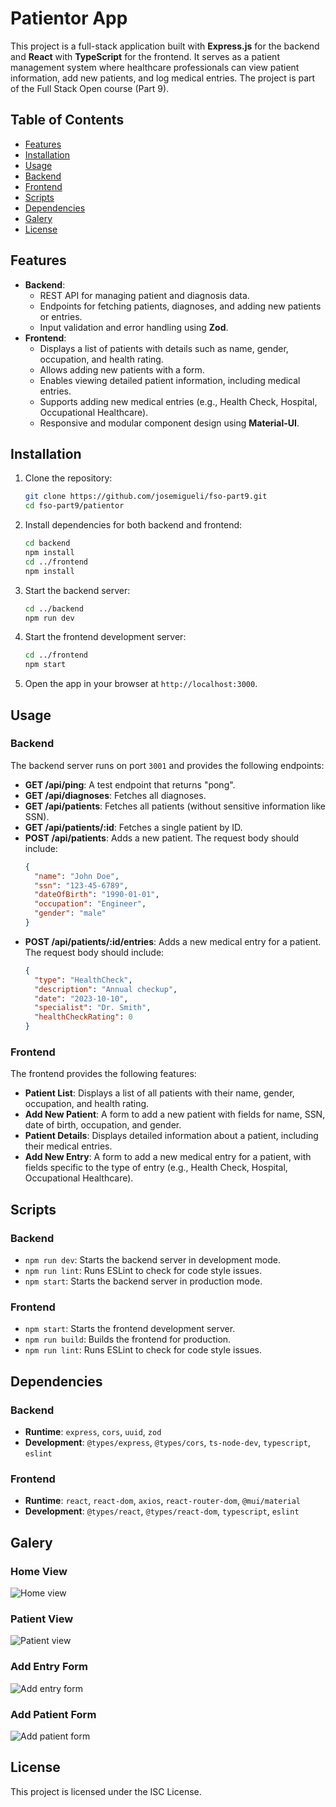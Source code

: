 # Patientor App

This project is a full-stack application built with **Express.js** for the backend and **React** with **TypeScript** for the frontend. It serves as a patient management system where healthcare professionals can view patient information, add new patients, and log medical entries. The project is part of the Full Stack Open course (Part 9).

## Table of Contents

- [Features](#features)
- [Installation](#installation)
- [Usage](#usage)
- [Backend](#backend)
- [Frontend](#frontend)
- [Scripts](#scripts)
- [Dependencies](#dependencies)
- [Galery](#galery)
- [License](#license)

## Features

- **Backend**:
  - REST API for managing patient and diagnosis data.
  - Endpoints for fetching patients, diagnoses, and adding new patients or entries.
  - Input validation and error handling using **Zod**.
- **Frontend**:
  - Displays a list of patients with details such as name, gender, occupation, and health rating.
  - Allows adding new patients with a form.
  - Enables viewing detailed patient information, including medical entries.
  - Supports adding new medical entries (e.g., Health Check, Hospital, Occupational Healthcare).
  - Responsive and modular component design using **Material-UI**.

## Installation

1. Clone the repository:

   ```bash
   git clone https://github.com/josemigueli/fso-part9.git
   cd fso-part9/patientor
   ```

2. Install dependencies for both backend and frontend:

   ```bash
   cd backend
   npm install
   cd ../frontend
   npm install
   ```

3. Start the backend server:

   ```bash
   cd ../backend
   npm run dev
   ```

4. Start the frontend development server:

   ```bash
   cd ../frontend
   npm start
   ```

5. Open the app in your browser at `http://localhost:3000`.

## Usage

### Backend

The backend server runs on port `3001` and provides the following endpoints:

- **GET /api/ping**: A test endpoint that returns "pong".
- **GET /api/diagnoses**: Fetches all diagnoses.
- **GET /api/patients**: Fetches all patients (without sensitive information like SSN).
- **GET /api/patients/:id**: Fetches a single patient by ID.
- **POST /api/patients**: Adds a new patient. The request body should include:
  ```json
  {
    "name": "John Doe",
    "ssn": "123-45-6789",
    "dateOfBirth": "1990-01-01",
    "occupation": "Engineer",
    "gender": "male"
  }
  ```
- **POST /api/patients/:id/entries**: Adds a new medical entry for a patient. The request body should include:
  ```json
  {
    "type": "HealthCheck",
    "description": "Annual checkup",
    "date": "2023-10-10",
    "specialist": "Dr. Smith",
    "healthCheckRating": 0
  }
  ```

### Frontend

The frontend provides the following features:

- **Patient List**: Displays a list of all patients with their name, gender, occupation, and health rating.
- **Add New Patient**: A form to add a new patient with fields for name, SSN, date of birth, occupation, and gender.
- **Patient Details**: Displays detailed information about a patient, including their medical entries.
- **Add New Entry**: A form to add a new medical entry for a patient, with fields specific to the type of entry (e.g., Health Check, Hospital, Occupational Healthcare).

## Scripts

### Backend

- `npm run dev`: Starts the backend server in development mode.
- `npm run lint`: Runs ESLint to check for code style issues.
- `npm start`: Starts the backend server in production mode.

### Frontend

- `npm start`: Starts the frontend development server.
- `npm run build`: Builds the frontend for production.
- `npm run lint`: Runs ESLint to check for code style issues.

## Dependencies

### Backend

- **Runtime**: `express`, `cors`, `uuid`, `zod`
- **Development**: `@types/express`, `@types/cors`, `ts-node-dev`, `typescript`, `eslint`

### Frontend

- **Runtime**: `react`, `react-dom`, `axios`, `react-router-dom`, `@mui/material`
- **Development**: `@types/react`, `@types/react-dom`, `typescript`, `eslint`

## Galery

### Home View

![Home view](frontend/public/home.png)

### Patient View

![Patient view](frontend/public/patient.png)

### Add Entry Form

![Add entry form](frontend/public/add-entry-form.png)

### Add Patient Form

![Add patient form](frontend/public/add-patient-form.png)

## License

This project is licensed under the ISC License.
